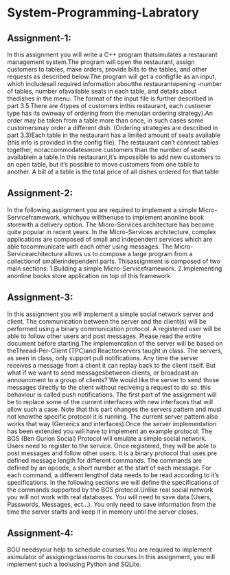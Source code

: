 # System-Programming-Labratory

## Assignment-1:
In this assignment you will write a C++ program thatsimulates a restaurant management system.The program will open the restaurant, assign customers to tables, make orders, provide bills to the tables, and other requests as described below.The program will get a configfile as an input, which includesall required information aboutthe restaurantopening -number of tables, number ofavailable seats in each table, and details about thedishes in the menu. The format of the input file is further described in part 3.5.There are 4types of customers inthis restaurant, each customer type has its ownway of ordering from the menu(an ordering strategy).An order may be taken from a table more than once, in such cases some customersmay order a different dish. (Ordering strategies are described in part 3.3)Each table in the restaurant has a limited amount of seats available (this info is provided in the config file). The restaurant can’t connect tables together, noraccommodatesmore customers than the number of seats availablein a table.In this restaurant,it’s impossible to add new customers to an open table, but it’s possible to move customers from one table to another. A bill of a table is the total price of all dishes ordered for that table

## Assignment-2:
In the following assignment you are required to implement a simple Micro-Serviceframework, whichyou willthenuse to implement anonline book storewith a delivery option. The Micro-Services architecture has become quite popular in recent years. In the Micro-Services architecture, complex applications are composed of small and independent services which are able tocommunicate with each other using messages. The Micro-Servicearchitecture allows us to compose a large program from a collectionof smallerindependent parts. Thisassignment is composed of two main sections:
  1.Building a simple Micro-Serviceframework.
  2.Implementing anonline books store application on top of this framework
  
 ## Assignment-3:
 In  this  assignment  you  will  implement  a  simple  social  network  server  and  client.  The communication  between  the server  and  the  client(s)  will  be  performed  using  a  binary communication  protocol.  A  registered  user  will  be  able  to  follow  other  users  and  post messages. Please read the entire document before starting.The  implementation  of  the  server  will  be  based  on  theThread-Per-Client  (TPC)and Reactorservers   taught   in   class.   The   servers,   as   seen   in   class,   only   support   pull notifications. Any time the server receives a message from a client it can replay back to the client itself. But what if we want to send messagesbetween clients, or broadcast an announcment  to  a  group  of  clients?  We  would  like  the  server  to  send  those  messages directly  to the  client  without reciveing  a  request  to do  so. this behaviour  is  called  push notifications.  The  first  part  of  the  assignment will  be  to  replace  some  of  the  current interfaces with new interfaces that will allow such a case. Note that this part changes the servers pattern and must not knowthe specific protocol it is running. The current server pattern also works that way (Generics and interfaces).Once  the  server  implementation  has  been  extended  you  will  have  to  implement  an example  protocol.  The  BGS  (Ben  Gurion  Social)  Protocol  will  emulate  a  simple  social network. Users need to register to the service. Once registered, they will be able to post messages  and follow  other  users.  It  is  a  binary protocol  that uses  pre defined  message length for different commands. The commands are defined by an opcode, a short number at the start of each message. For each command, a different lengthof data needs to be read  according  to  it’s  specifications.  In  the  following  sections  we  will  define  the specifications of the commands supported by the BGS protocol.Unlike  real  social  network  you  will  not  work  with  real  databases. You  will  need to  save data  (Users,  Passwords,  Messages,  ect...).  You  only  need  to  save  information  from  the time the server starts and keep it in memory until the server closes.
 
 ## Assignment-4:
 BGU needsyour help to schedule courses.You are required to implement asimulator of assigningclassrooms to courses.In this assignment, you will implement such a toolusing Python and SQLite.
